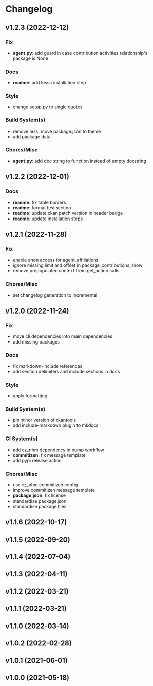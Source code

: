 # Changelog

## v1.2.3 (2022-12-12)

### Fix

- **agent.py**: add guard in case contribution activities relationship's package is None

### Docs

- **readme**: add lessc installation step

### Style

- change setup.py to single quotes

### Build System(s)

- remove less, move package.json to theme
- add package data

### Chores/Misc

- **agent.py**: add doc string to function instead of empty docstring

## v1.2.2 (2022-12-01)

### Docs

- **readme**: fix table borders
- **readme**: format test section
- **readme**: update ckan patch version in header badge
- **readme**: update installation steps

## v1.2.1 (2022-11-28)

### Fix

- enable anon access for agent_affiliations
- ignore missing limit and offset in package_contributions_show
- remove prepopulated context from get_action calls

### Chores/Misc

- set changelog generation to incremental

## v1.2.0 (2022-11-24)

### Fix

- move cli dependencies into main dependencies
- add missing packages

### Docs

- fix markdown-include references
- add section delimiters and include sections in docs

### Style

- apply formatting

### Build System(s)

- pin minor version of ckantools
- add include-markdown plugin to mkdocs

### CI System(s)

- add cz_nhm dependency in bump workflow
- **commitizen**: fix message template
- add pypi release action

### Chores/Misc

- use cz_nhm commitizen config
- improve commitizen message template
- **package.json**: fix license
- standardise package.json
- standardise package files

## v1.1.6 (2022-10-17)

## v1.1.5 (2022-09-20)

## v1.1.4 (2022-07-04)

## v1.1.3 (2022-04-11)

## v1.1.2 (2022-03-21)

## v1.1.1 (2022-03-21)

## v1.1.0 (2022-03-14)

## v1.0.2 (2022-02-28)

## v1.0.1 (2021-06-01)

## v1.0.0 (2021-05-18)
